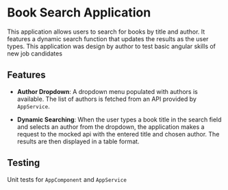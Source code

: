 # Book Search Application

This application allows users to search for books by title and author. It features a dynamic search function that updates the results as the user types.
This application was design by author to test basic angular skills of new job candidates

## Features

- **Author Dropdown**: A dropdown menu populated with authors is available. The list of authors is fetched from an API provided by `AppService`.

- **Dynamic Searching**: When the user types a book title in the search field and selects an author from the dropdown, the application makes a request to the mocked api with the entered title and chosen author. The results are then displayed in a table format.

## Testing
Unit tests for `AppComponent` and `AppService`



